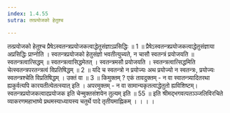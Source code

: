 ```yaml
---
index: 1.4.55
sutra: तत्प्रयोजको हेतुश्च

---
```

तत्प्रयोजको हेतुश्च प्रैषेऽस्वतन्त्रप्रयोजकत्वाद्धेतुसंज्ञाऽप्रसिद्धिः ॥ 1 ॥ प्रैषेऽस्वतन्त्रप्रयोजकत्वाद्धेतुसंज्ञाया अप्रसिद्धिः प्राप्नोति । स्वतन्त्रप्रयोजको हेतुसंज्ञो भवतीत्युच्यते, न चासौ स्वतन्त्रं प्रयोजयति ॥ स्वतन्त्रत्वात्सिद्धम् ॥ स्वतन्त्रत्वासिद्धमेतत् । स्वतन्त्रमसौ प्रयोजयति । स्वतन्त्रत्वात्सिद्धमिति चेत्स्वतन्त्रपरतन्त्रत्वं विप्रतिषिद्धम् ॥ 2 ॥ यदि च स्वतन्त्रो न प्रयोज्यः अथ प्रयोज्यो न स्वतन्त्रः, प्रयोज्यः स्वतन्त्रश्चेति विप्रतिषिद्धम् । उक्तं वा ॥ 3 ॥ किमुक्तम् ? एकं तावदुक्तम् - न वा स्वातन्त्र्यादितरथा ह्यकुर्वत्यपि कारयतीत्येतत्स्यात् इति । अपरमुक्तम्  -  न वा सामान्यकृतत्वाद्धेतुतो ह्यविशिष्टम्। स्वतन्त्रप्रयोजकत्वादप्रयोजक इति चेन्मुक्तसंशयेन तुल्यम् इति ॥ 55 ॥ इति श्रीमद्भगवत्पतञ्ञ्जलिविरचिते व्याकरणमहाभाष्ये प्रथमस्याध्यायस्य चतुर्थे पादे तृतीयमाह्निकम् । । । ।